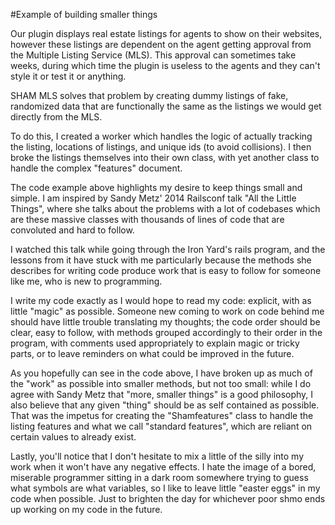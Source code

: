 #Example of building smaller things

Our plugin displays real estate listings for agents to show on their websites, however these listings are dependent on the agent getting approval from the Multiple Listing Service (MLS).  This approval can sometimes take weeks, during which time the plugin is useless to the agents and they can't style it or test it or anything.

SHAM MLS solves that problem by creating dummy listings of fake, randomized data that are functionally the same as the listings we would get directly from the MLS.

To do this, I created a worker which handles the logic of actually tracking the listing, locations of listings, and unique ids (to avoid collisions).  I then broke the listings themselves into their own class, with yet another class to handle the complex "features" document.

The code example above highlights my desire to keep things small and simple.  I am inspired by Sandy Metz' 2014 Railsconf talk "All the Little Things", where she talks about the problems with a lot of codebases which are these massive classes with thousands of lines of code that are convoluted and hard to follow.

I watched this talk while going through the Iron Yard's rails program, and the lessons from it have stuck with me particularly because the methods she describes for writing code produce work that is easy to follow for someone like me, who is new to programming.

I write my code exactly as I would hope to read my code: explicit, with as little "magic" as possible.  Someone new coming to work on code behind me should have little trouble translating my thoughts; the code order should be clear, easy to follow, with methods grouped accordingly to their order in the program, with comments used appropriately to explain magic or tricky parts, or to leave reminders on what could be improved in the future.

As you hopefully can see in the code above, I have broken up as much of the "work" as possible into smaller methods, but not too small: while I do agree with Sandy Metz that "more, smaller things" is a good philosophy, I also believe that any given "thing" should be as self contained as possible.  That was the impetus for creating the "Shamfeatures" class to handle the listing features and what we call "standard features", which are reliant on certain values to already exist.

Lastly, you'll notice that I don't hesitate to mix a little of the silly into my work when it won't have any negative effects.  I hate the image of a bored, miserable programmer sitting in a dark room somewhere trying to guess what symbols are what variables, so I like to leave little "easter eggs" in my code when possible.  Just to brighten the day for whichever poor shmo ends up working on my code in the future.
